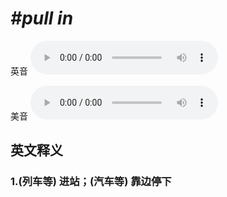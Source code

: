 # ***\#pull in*** 
英音
<audio src="./media/pull in1_AAC.aac" controls="controls"></audio>

美音
<audio src="./media/pull in2_AAC.aac" controls="controls"></audio>



  

英文释义
---
### 1.**(列车等) 进站；(汽车等) 靠边停下**  


